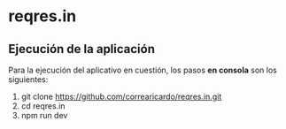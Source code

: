 # reqres.in

## Ejecución de la aplicación 

Para la ejecución del aplicativo en cuestión, los pasos **en consola** son los siguientes:

1. git clone https://github.com/correaricardo/reqres.in.git
2. cd reqres.in
3. npm run dev
